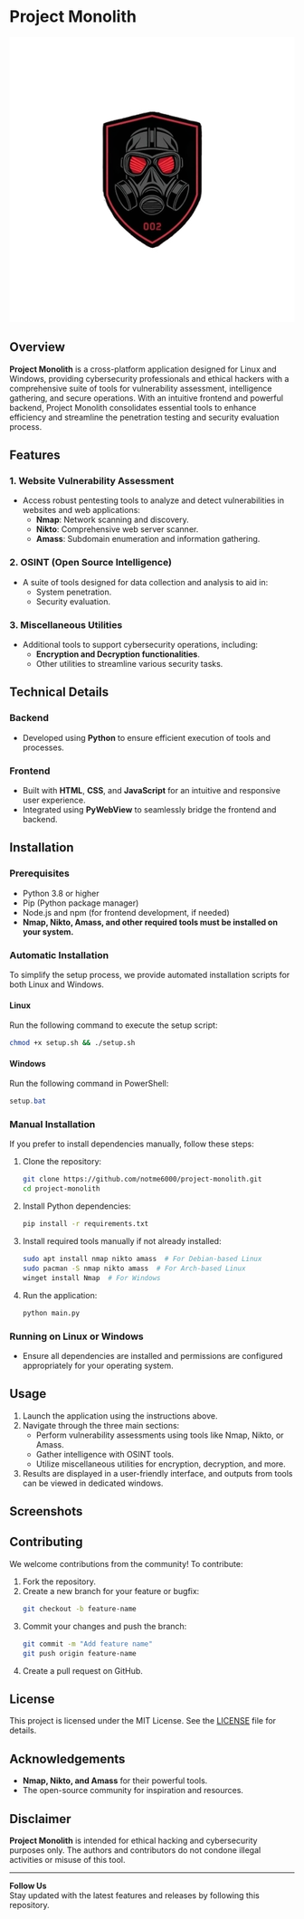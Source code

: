 
# Project Monolith

![Project Monolith](frontend/images/logo-new.png) <!-- Add a banner or representative image for the project if available -->

## Overview

**Project Monolith** is a cross-platform application designed for Linux and Windows, providing cybersecurity professionals and ethical hackers with a comprehensive suite of tools for vulnerability assessment, intelligence gathering, and secure operations. With an intuitive frontend and powerful backend, Project Monolith consolidates essential tools to enhance efficiency and streamline the penetration testing and security evaluation process.

## Features

### 1. Website Vulnerability Assessment
- Access robust pentesting tools to analyze and detect vulnerabilities in websites and web applications:
  - **Nmap**: Network scanning and discovery.
  - **Nikto**: Comprehensive web server scanner.
  - **Amass**: Subdomain enumeration and information gathering.

### 2. OSINT (Open Source Intelligence)
- A suite of tools designed for data collection and analysis to aid in:
  - System penetration.
  - Security evaluation.

### 3. Miscellaneous Utilities
- Additional tools to support cybersecurity operations, including:
  - **Encryption and Decryption functionalities**.
  - Other utilities to streamline various security tasks.

## Technical Details

### Backend
- Developed using **Python** to ensure efficient execution of tools and processes.

### Frontend
- Built with **HTML**, **CSS**, and **JavaScript** for an intuitive and responsive user experience.
- Integrated using **PyWebView** to seamlessly bridge the frontend and backend.

## Installation

### Prerequisites
- Python 3.8 or higher
- Pip (Python package manager)
- Node.js and npm (for frontend development, if needed)
- **Nmap, Nikto, Amass, and other required tools must be installed on your system.**

### Automatic Installation
To simplify the setup process, we provide automated installation scripts for both Linux and Windows.

#### Linux
Run the following command to execute the setup script:
```bash
chmod +x setup.sh && ./setup.sh
```

#### Windows
Run the following command in PowerShell:
```powershell
setup.bat
```

### Manual Installation
If you prefer to install dependencies manually, follow these steps:

1. Clone the repository:
   ```bash
   git clone https://github.com/notme6000/project-monolith.git
   cd project-monolith
   ```
2. Install Python dependencies:
   ```bash
   pip install -r requirements.txt
   ```
3. Install required tools manually if not already installed:
   ```bash
   sudo apt install nmap nikto amass  # For Debian-based Linux
   sudo pacman -S nmap nikto amass  # For Arch-based Linux
   winget install Nmap  # For Windows
   ```
4. Run the application:
   ```bash
   python main.py
   ```

### Running on Linux or Windows
- Ensure all dependencies are installed and permissions are configured appropriately for your operating system.

## Usage

1. Launch the application using the instructions above.
2. Navigate through the three main sections:
   - Perform vulnerability assessments using tools like Nmap, Nikto, or Amass.
   - Gather intelligence with OSINT tools.
   - Utilize miscellaneous utilities for encryption, decryption, and more.
3. Results are displayed in a user-friendly interface, and outputs from tools can be viewed in dedicated windows.

## Screenshots
<!-- Add screenshots or images to visually represent the app -->

## Contributing

We welcome contributions from the community! To contribute:
1. Fork the repository.
2. Create a new branch for your feature or bugfix:
   ```bash
   git checkout -b feature-name
   ```
3. Commit your changes and push the branch:
   ```bash
   git commit -m "Add feature name"
   git push origin feature-name
   ```
4. Create a pull request on GitHub.

## License

This project is licensed under the MIT License. See the [LICENSE](LICENSE) file for details.

## Acknowledgements

- **Nmap, Nikto, and Amass** for their powerful tools.
- The open-source community for inspiration and resources.

## Disclaimer

**Project Monolith** is intended for ethical hacking and cybersecurity purposes only. The authors and contributors do not condone illegal activities or misuse of this tool.

---

**Follow Us**  
Stay updated with the latest features and releases by following this repository.

